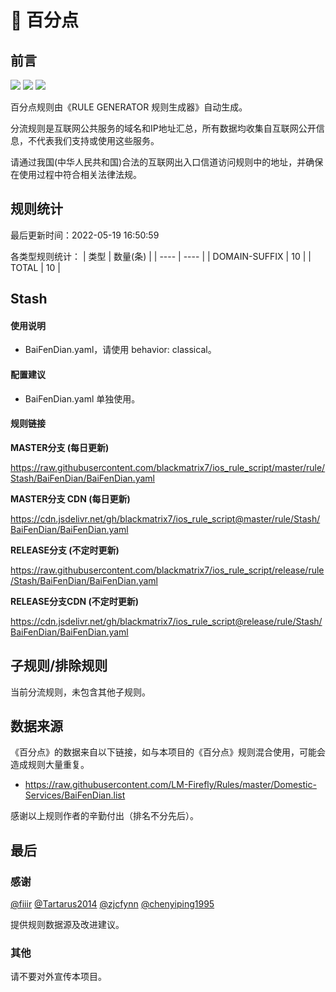 # 🧸 百分点

## 前言

![](https://shields.io/badge/-移除重复规则-ff69b4) ![](https://shields.io/badge/-DOMAIN与DOMAIN--SUFFIX合并-green) ![](https://shields.io/badge/-IP--CIDR(6)合并-blueviolet) 

百分点规则由《RULE GENERATOR 规则生成器》自动生成。

分流规则是互联网公共服务的域名和IP地址汇总，所有数据均收集自互联网公开信息，不代表我们支持或使用这些服务。

请通过我国(中华人民共和国)合法的互联网出入口信道访问规则中的地址，并确保在使用过程中符合相关法律法规。

## 规则统计

最后更新时间：2022-05-19 16:50:59

各类型规则统计：
| 类型 | 数量(条)  | 
| ---- | ----  |
| DOMAIN-SUFFIX | 10  | 
| TOTAL | 10  | 


## Stash 

#### 使用说明
- BaiFenDian.yaml，请使用 behavior: classical。

#### 配置建议
- BaiFenDian.yaml 单独使用。

#### 规则链接
**MASTER分支 (每日更新)**

https://raw.githubusercontent.com/blackmatrix7/ios_rule_script/master/rule/Stash/BaiFenDian/BaiFenDian.yaml

**MASTER分支 CDN (每日更新)**

https://cdn.jsdelivr.net/gh/blackmatrix7/ios_rule_script@master/rule/Stash/BaiFenDian/BaiFenDian.yaml

**RELEASE分支 (不定时更新)**

https://raw.githubusercontent.com/blackmatrix7/ios_rule_script/release/rule/Stash/BaiFenDian/BaiFenDian.yaml

**RELEASE分支CDN (不定时更新)**

https://cdn.jsdelivr.net/gh/blackmatrix7/ios_rule_script@release/rule/Stash/BaiFenDian/BaiFenDian.yaml

## 子规则/排除规则


当前分流规则，未包含其他子规则。

## 数据来源

《百分点》的数据来自以下链接，如与本项目的《百分点》规则混合使用，可能会造成规则大量重复。

- https://raw.githubusercontent.com/LM-Firefly/Rules/master/Domestic-Services/BaiFenDian.list


感谢以上规则作者的辛勤付出（排名不分先后）。

## 最后

### 感谢

[@fiiir](https://github.com/fiiir) [@Tartarus2014](https://github.com/Tartarus2014) [@zjcfynn](https://github.com/zjcfynn) [@chenyiping1995](https://github.com/chenyiping1995) 

提供规则数据源及改进建议。

### 其他

请不要对外宣传本项目。